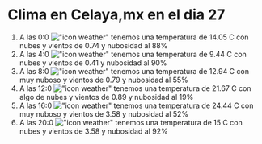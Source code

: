 # Clima en Celaya,mx en el dia 27

1. A las 0:0 !["icon weather"](http://openweathermap.org/img/w/04n.png) tenemos una temperatura de 14.05 C con nubes y  vientos de 0.74 y nubosidad al 88%
1. A las 4:0 !["icon weather"](http://openweathermap.org/img/w/04n.png) tenemos una temperatura de 9.44 C con nubes y  vientos de 0.41 y nubosidad al 90%
1. A las 8:0 !["icon weather"](http://openweathermap.org/img/w/04d.png) tenemos una temperatura de 12.94 C con muy nuboso y  vientos de 0.79 y nubosidad al 55%
1. A las 12:0 !["icon weather"](http://openweathermap.org/img/w/02d.png) tenemos una temperatura de 21.67 C con algo de nubes y  vientos de 0.89 y nubosidad al 19%
1. A las 16:0 !["icon weather"](http://openweathermap.org/img/w/04d.png) tenemos una temperatura de 24.44 C con muy nuboso y  vientos de 3.58 y nubosidad al 52%
1. A las 20:0 !["icon weather"](http://openweathermap.org/img/w/04n.png) tenemos una temperatura de 15 C con nubes y  vientos de 3.58 y nubosidad al 92%
